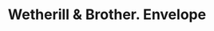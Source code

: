 ---
doi: 10.7916/D8R79SDK
date_other: '1887'
date_other_textual: '1887'
form: printed ephemera
genre:
- Envelopes
name:
- Wetherill & Brother
object_in_context_url: https://biggert.cul.columbia.edu/items/view/ave_biggert_01452
subject_hierarchical_geographic:
- Philadelphia, Pennsylvania, United States
subject_name:
- Wetherill & Brother
title: Wetherill & Brother. Envelope
sort_title: Wetherill & Brother. Envelope
call_number: ave_biggert_01452
coordinates:
- 40.00944444444445,-75.13333333333334
pid: ave_biggert_01452
identifiers: ave_biggert_01452
thumbnail: https://derivativo-3.library.columbia.edu/iiif/2/ldpd:344595/full/!256,256/0/native.jpg
permalink: "/biggert/ave_biggert_01452/"
layout: iiif-image-page
---